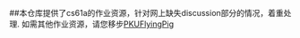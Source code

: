 ##本仓库提供了cs61a的作业资源，针对网上缺失discussion部分的情况，着重处理.
  如需其他作业资源，请您移步[PKUFlyingPig](https://github.com/PKUFlyingPig/CS61A)
#
